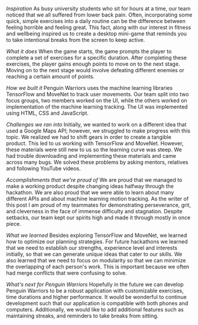 *Inspiration*
As busy university students who sit for hours at a time, our team noticed that we all suffered from lower back pain. Often, incorporating some quick, simple exercises into a daily routine can be the difference between feeling horrible and feeling great. This fact, along with our interest in fitness and wellbeing inspired us to create a desktop mini-game that reminds you to take intentional breaks from the screen to keep active.

*What it does*
When the game starts, the game prompts the player to complete a set of exercises for a specific duration. After completing these exercises, the player gains enough points to move on to the next stage. Moving on to the next stage would involve defeating different enemies or reaching a certain amount of points.

*How we built it*
Penguin Warriors uses the machine learning libraries TensorFlow and MoveNet to track user movements. Our team split into two focus groups, two members worked on the UI, while the others worked on implementation of the machine learning tracking. The UI was implemented using HTML, CSS and JavaScript.

*Challenges we ran into*
Initially, we wanted to work on a different idea that used a Google Maps API; however, we struggled to make progress with this topic. We realized we had to shift gears in order to create a tangible product. This led to us working with TensorFlow and MoveNet. However, these materials were still new to us so the learning curve was steep. We had trouble downloading and implementing these materials and came across many bugs. We solved these problems by asking mentors, relatives and following YouTube videos.

*Accomplishments that we're proud of*
We are proud that we managed to make a working product despite changing ideas halfway through the hackathon. We are also proud that we were able to learn about many different APIs and about machine learning motion tracking. As the writer of this post I am proud of my teammates for demonstrating perseverance, grit, and cleverness in the face of immense difficulty and stagnation. Despite setbacks, our team kept our spirits high and made it through mostly in once piece.

*What we learned*
Besides exploring TensorFlow and MoveNet, we learned how to optimize our planning strategies. For future hackathons we learned that we need to establish our strengths, experience level and interests initially, so that we can generate unique ideas that cater to our skills. We also learned that we need to focus on modularity so that we can minimize the overlapping of each person's work. This is important because we often had merge conflicts that were confusing to solve.

*What's next for Penguin Warriors*
Hopefully in the future we can develop Penguin Warriors to be a robust application with customizable exercises, time durations and higher performance. It would be wonderful to continue development such that our application is compatible with both phones and computers. Additionally, we would like to add additional features such as maintaining streaks, and reminders to take breaks from sitting.
